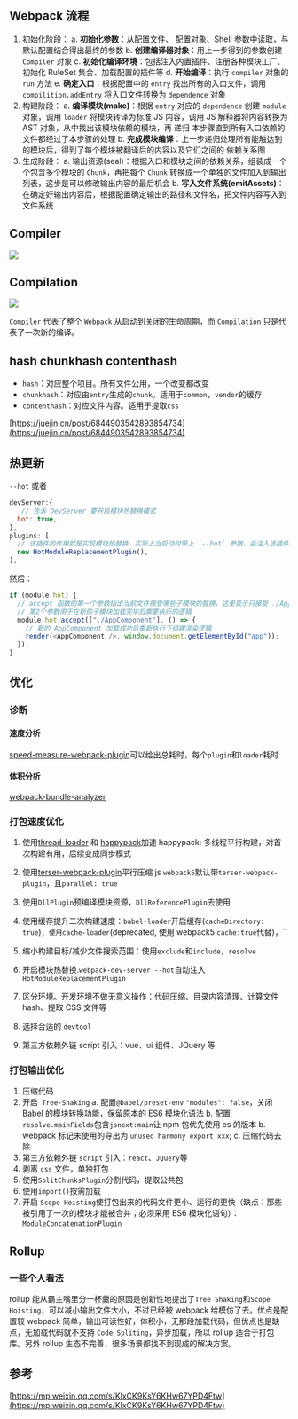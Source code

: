 ## Webpack 流程

1. 初始化阶段：
   a. **初始化参数**：从配置文件、 配置对象、Shell 参数中读取，与默认配置结合得出最终的参数
   b. **创建编译器对象**：用上一步得到的参数创建 `Compiler` 对象
   c. **初始化编译环境**：包括注入内置插件、注册各种模块工厂、初始化 RuleSet 集合、加载配置的插件等
   d. **开始编译**：执行 `compiler` 对象的 `run` 方法
   e. **确定入口**：根据配置中的 `entry` 找出所有的入口文件，调用 `compilition.addEntry` 将入口文件转换为 `dependence` 对象
2. 构建阶段：
   a. **编译模块(make)**：根据 `entry` 对应的 `dependence` 创建 `module` 对象，调用 `loader` 将模块转译为标准 JS 内容，调用 JS 解释器将内容转换为 AST 对象，从中找出该模块依赖的模块，再 递归 本步骤直到所有入口依赖的文件都经过了本步骤的处理
   b. **完成模块编译**：上一步递归处理所有能触达到的模块后，得到了每个模块被翻译后的内容以及它们之间的 依赖关系图
3. 生成阶段：
   a. 输出资源(seal)：根据入口和模块之间的依赖关系，组装成一个个包含多个模块的 `Chunk`，再把每个 `Chunk` 转换成一个单独的文件加入到输出列表，这步是可以修改输出内容的最后机会
   b. **写入文件系统(emitAssets)**：在确定好输出内容后，根据配置确定输出的路径和文件名，把文件内容写入到文件系统

## Compiler

![](https://raw.githubusercontent.com/littleprincewdk/figure-bed/master/20210503122731.png)

## Compilation

![](https://raw.githubusercontent.com/littleprincewdk/figure-bed/master/20210503122831.png)

`Compiler` 代表了整个 `Webpack` 从启动到关闭的生命周期，而 `Compilation` 只是代表了一次新的编译。

## hash chunkhash contenthash

- `hash`：对应整个项目。所有文件公用，一个改变都改变
- `chunkhash`：对应由`entry`生成的`chunk`。适用于`common`，`vendor`的缓存
- `contenthash`：对应文件内容。适用于提取`css`

[https://juejin.cn/post/6844903542893854734](https://juejin.cn/post/6844903542893854734)

## 热更新

`--hot` 或者

```javascript
devServer:{
   // 告诉 DevServer 要开启模块热替换模式
  hot: true,
},
plugins: [
  // 该插件的作用就是实现模块热替换，实际上当启动时带上 `--hot` 参数，会注入该插件，生成 .hot-update.json 文件。
  new HotModuleReplacementPlugin(),
],
```

然后：

```javascript
if (module.hot) {
  // accept 函数的第一个参数指出当前文件接受哪些子模块的替换，这里表示只接受 ./AppComponent 这个子模块
  // 第2个参数用于在新的子模块加载完毕后需要执行的逻辑
  module.hot.accept(["./AppComponent"], () => {
    // 新的 AppComponent 加载成功后重新执行下组建渲染逻辑
    render(<AppComponent />, window.document.getElementById("app"));
  });
}
```

## 优化

### 诊断

#### 速度分析

[speed-measure-webpack-plugin](https://github.com/stephencookdev/speed-measure-webpack-plugin)可以给出总耗时，每个`plugin`和`loader`耗时

#### 体积分析

[webpack-bundle-analyzer](https://github.com/webpack-contrib/webpack-bundle-analyzer)

### 打包速度优化

1. 使用[thread-loader](https://github.com/webpack-contrib/thread-loader) 和 [happypack](https://github.com/amireh/happypack)加速
   happypack: 多线程平行构建，对首次构建有用，后续变成同步模式

2. 使用[terser-webpack-plugin](https://github.com/webpack-contrib/terser-webpack-plugin)平行压缩 js
   `webpack5`默认带`terser-webpack-plugin`，且`parallel: true`
3. 使用`DllPlugin`预编译模块资源，`DllReferencePlugin`去使用
4. 使用缓存提升二次构建速度：`babel-loader`开启缓存(`cacheDirectory: true`)，`使用cache-loader`(deprecated, 使用 webpack5 `cache:true`代替)，``
5. 缩小构建目标/减少文件搜索范围：使用`exclude`和`include`，`resolve`
6. 开启模块热替换.`webpack-dev-server --hot`自动注入`HotModuleReplacementPlugin`
7. 区分环境。开发环境不做无意义操作：代码压缩、目录内容清理、计算文件 hash、提取 CSS 文件等
8. 选择合适的 `devtool`
9. 第三方依赖外链 script 引入：vue、ui 组件、JQuery 等

### 打包输出优化

1. 压缩代码
2. 开启` Tree-Shaking`
   a. 配置`@babel/preset-env` `"modules": false`，关闭 Babel 的模块转换功能，保留原本的 ES6 模块化语法
   b. 配置`resolve.mainFields`包含`jsnext:main`让 npm 包优先使用 es 的版本
   b. webpack 标记未使用的导出为 `unused harmony export xxx`;
   c. 压缩代码去除
3. 第三方依赖外链 `script` 引入：`react`、`JQuery`等
4. 剥离 `css` 文件，单独打包
5. 使用`SplitChunksPlugin`分割代码，提取公共包
6. 使用`import()`按需加载
7. 开启 `Scope Hoisting`使打包出来的代码文件更小、运行的更快（缺点：那些被引用了一次的模块才能被合并；必须采用 ES6 模块化语句）：`ModuleConcatenationPlugin`

## Rollup

### 一些个人看法

rollup 能从霸主嘴里分一杯羹的原因是创新性地提出了`Tree Shaking`和`Scope Hoisting`，可以减小输出文件大小，不过已经被 webpack 给模仿了去。优点是配置较 webpack 简单，输出可读性好，体积小，无那段加载代码，但优点也是缺点，无加载代码就不支持 `Code Spliting`，异步加载，所以 rollup 适合于打包库。另外 rollup 生态不完善，很多场景都找不到现成的解决方案。

## 参考

[https://mp.weixin.qq.com/s/KlxCK9KsY6KHw67YPD4Ftw](https://mp.weixin.qq.com/s/KlxCK9KsY6KHw67YPD4Ftw)
